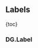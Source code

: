 ## Labels

{toc}

### DG.Label

<!-- TODO: translation -->
<!-- translate whole file doc/ru/manual/dg-label.md -->
